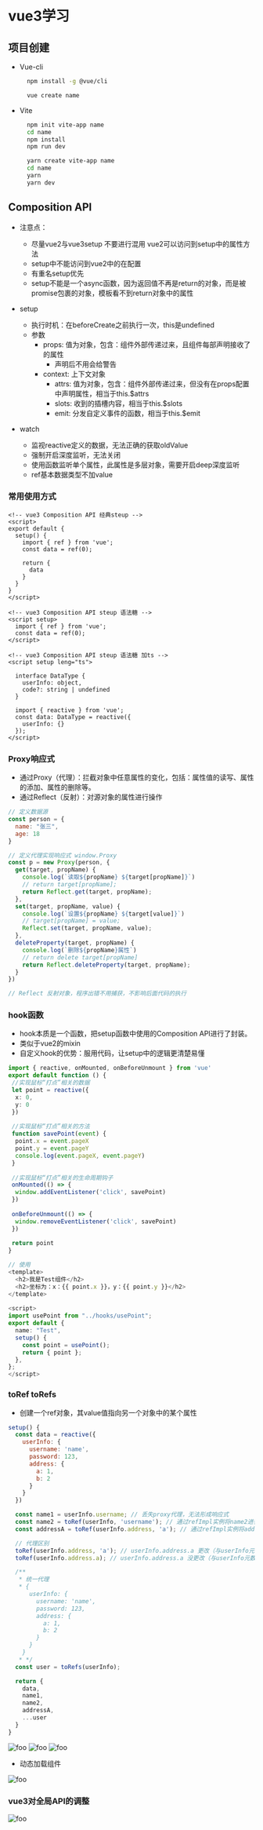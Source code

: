 # vue3学习

## 项目创建

- Vue-cli

  ```bash
    npm install -g @vue/cli

    vue create name
  ```

- Vite

  ```bash
    npm init vite-app name
    cd name
    npm install
    npm run dev

    yarn create vite-app name
    cd name
    yarn
    yarn dev
  ```

## Composition API

- 注意点：
  - 尽量vue2与vue3setup 不要进行混用 vue2可以访问到setup中的属性方法
  - setup中不能访问到vue2中的在配置
  - 有重名setup优先
  - setup不能是一个async函数，因为返回值不再是return的对象，而是被promise包裹的对象，模板看不到return对象中的属性

- setup
  - 执行时机：在beforeCreate之前执行一次，this是undefined
  - 参数
    - props: 值为对象，包含：组件外部传递过来，且组件每部声明接收了的属性
      - 声明后不用会给警告
    - context: 上下文对象
      - attrs: 值为对象，包含：组件外部传递过来，但没有在props配置中声明属性，相当于this.$attrs
      - slots: 收到的插槽内容，相当于this.$slots
      - emit: 分发自定义事件的函数，相当于this.$emit

- watch
  - 监视reactive定义的数据，无法正确的获取oldValue
  - 强制开启深度监听，无法关闭
  - 使用函数监听单个属性，此属性是多层对象，需要开启deep深度监听
  - ref基本数据类型不加value

### 常用使用方式

```vue
<!-- vue3 Composition API 经典steup -->
<script>
export default {
  setup() {
    import { ref } from 'vue';
    const data = ref(0);

    return {
      data
    }
  }
}
</script>

<!-- vue3 Composition API steup 语法糖 -->
<script setup>
  import { ref } from 'vue';
  const data = ref(0);
</script>

<!-- vue3 Composition API steup 语法糖 加ts -->
<script setup leng="ts">

  interface DataType {
    userInfo: object,
    code?: string | undefined
  }

  import { reactive } from 'vue';
  const data: DataType = reactive({
    userInfo: {}
  });
</script>
```

### Proxy响应式

- 通过Proxy（代理）：拦截对象中任意属性的变化，包括：属性值的读写、属性的添加、属性的删除等。
- 通过Reflect（反射）：对源对象的属性进行操作

```js
// 定义数据源
const person = {
  name: "张三",
  age: 18
}

// 定义代理实现响应式 window.Proxy
const p = new Proxy(person, {
  get(target, propName) {
    console.log(`读取${propName} ${target[propName]}`)
    // return target[propName];
    return Reflect.get(target, propName);
  },
  set(target, propName, value) {
    console.log(`设置${propName} ${target[value]}`)
    // target[propName] = value;
    Reflect.set(target, propName, value);
  },
  deleteProperty(target, propName) {
    console.log(`删除${propName}属性`)
    // return delete target[propName]
    return Reflect.deleteProperty(target, propName);
  }
})

// Reflect 反射对象，程序出错不用捕获，不影响后面代码的执行
```

### hook函数

- hook本质是一个函数，把setup函数中使用的Composition API进行了封装。
- 类似于vue2的mixin
- 自定义hook的优势：服用代码，让setup中的逻辑更清楚易懂

```ts
import { reactive, onMounted, onBeforeUnmount } from 'vue'
export default function () {
 //实现鼠标“打点”相关的数据
 let point = reactive({
  x: 0,
  y: 0
 })
 
 //实现鼠标“打点”相关的方法
 function savePoint(event) {
  point.x = event.pageX
  point.y = event.pageY
  console.log(event.pageX, event.pageY)
 }
 
 //实现鼠标“打点”相关的生命周期钩子
 onMounted(() => {
  window.addEventListener('click', savePoint)
 })
 
 onBeforeUnmount(() => {
  window.removeEventListener('click', savePoint)
 })
 
 return point
}

// 使用
<template>
  <h2>我是Test组件</h2>
  <h2>坐标为：x：{{ point.x }}，y：{{ point.y }}</h2>
</template>
 
<script>
import usePoint from "../hooks/usePoint";
export default {
  name: "Test",
  setup() {
    const point = usePoint();
    return { point };
  },
};
</script>
```

### toRef toRefs

- 创建一个ref对象，其value值指向另一个对象中的某个属性

```js
setup() {
  const data = reactive({
    userInfo: {
      username: 'name',
      password: 123,
      address: {
        a: 1,
        b: 2
      }
    }
  })

  const name1 = userInfo.username; // 丢失proxy代理，无法形成响应式
  const name2 = toRef(userInfo, 'username'); // 通过refImpl实例将name2进行代理，形成响应式
  const addressA = toRef(userInfo.address, 'a'); // 通过refImpl实例将addressA进行代理，形成响应式

  // 代理区别
  toRef(userInfo.address, 'a'); // userInfo.address.a 更改（与userInfo元数据保持同步，引用关系）
  toRef(userInfo.address.a); // userInfo.address.a 没更改（与userInfo元数据分离了，复制重新生成）

  /**
   * 统一代理
   * {
      userInfo: {
        username: 'name',
        password: 123,
        address: {
          a: 1,
          b: 2
        }
      }
    }
   * */ 
  const user = toRefs(userInfo);

  return {
    data,
    name1,
    name2,
    addressA,
    ...user
  }
}
```

<img :src="$withBase('/ts+vue3/vue31.png')" alt="foo">
<img :src="$withBase('/ts+vue3/vue3-2.png')" alt="foo">
<img :src="$withBase('/ts+vue3/vue3-3.png')" alt="foo">

- 动态加载组件
<img :src="$withBase('/ts+vue3/vue3-4.png')" alt="foo">

### vue3对全局API的调整

<img :src="$withBase('/ts+vue3/vue3-5.png')" alt="foo">
